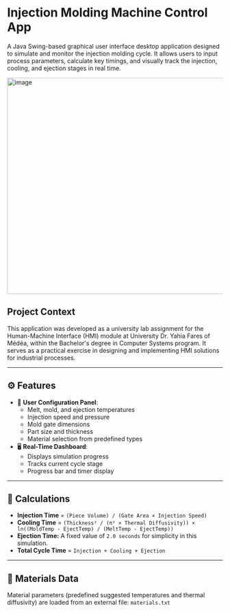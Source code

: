 #  Injection Molding Machine Control App

A Java Swing-based graphical user interface desktop application designed to simulate and monitor the injection molding cycle. It allows users to input process parameters, calculate key timings, and visually track the injection, cooling, and ejection stages in real time.

<img width="960" height="504" alt="image" src="https://github.com/user-attachments/assets/3d8c24f8-b1ff-41d0-b5e2-c50bb7ec6a7a" />



## Project Context

This application was developed as a university lab assignment for the Human-Machine Interface (HMI) module at University Dr. Yahia Fares of Médéa, within the Bachelor's degree in Computer Systems program. It serves as a practical exercise in designing and implementing HMI solutions for industrial processes.

---

## ⚙️ Features

- 🔧 **User Configuration Panel**:
  - Melt, mold, and ejection temperatures
  - Injection speed and pressure
  - Mold gate dimensions
  - Part size and thickness
  - Material selection from predefined types
- 🖥️ **Real-Time Dashboard**:
  - Displays simulation progress
  - Tracks current cycle stage
  - Progress bar and timer display

---

## 📐 Calculations

- **Injection Time** = `(Piece Volume) / (Gate Area × Injection Speed)`
- **Cooling Time** = `(Thickness² / (π² × Thermal Diffusivity)) × ln((MoldTemp - EjectTemp) / (MeltTemp - EjectTemp))`
- **Ejection Time:** A fixed value of `2.0 seconds` for simplicity in this simulation.
- **Total Cycle Time** = `Injection + Cooling + Ejection`


---

## 📄 Materials Data

Material parameters (predefined suggested temperatures and thermal diffusivity) are loaded from an external file:
`materials.txt`

